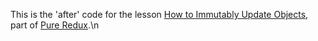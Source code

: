 This is the 'after' code for the lesson [How to Immutably Update Objects](https://daveceddia.podia.com/courses/pure-redux/54080-immutability-in-practice/152889-how-to-immutably-update-objects), part of [Pure Redux](https://daveceddia.com/pure-redux/).\n
